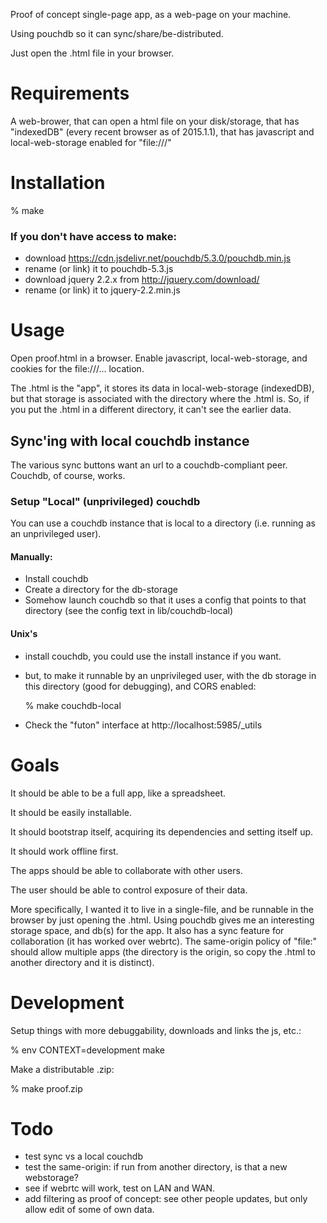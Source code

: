 Proof of concept single-page app, as a web-page on your machine.

Using pouchdb so it can sync/share/be-distributed.

Just open the .html file in your browser.

# Requirements

A web-brower,
that can open a html file on your disk/storage,
that has "indexedDB" (every recent browser as of 2015.1.1),
that has javascript and local-web-storage enabled for "file:///"

# Installation

% make

### If you don't have access to make:

* download https://cdn.jsdelivr.net/pouchdb/5.3.0/pouchdb.min.js
* rename (or link) it to pouchdb-5.3.js
* download jquery 2.2.x from http://jquery.com/download/
* rename (or link) it to jquery-2.2.min.js

# Usage

Open proof.html in a browser. Enable javascript, local-web-storage, and cookies for the file:///... location.

The .html is the "app",
it stores its data in local-web-storage (indexedDB),
but that storage is associated with the directory where the .html is.
So, if you put the .html in a different directory, it can't see the earlier data.

## Sync'ing with local couchdb instance

The various sync buttons want an url to a couchdb-compliant peer. Couchdb, of course, works. 

### Setup "Local" (unprivileged) couchdb 

You can use a couchdb instance that is local to a directory (i.e. running as an unprivileged user).

#### Manually:

* Install couchdb
* Create a directory for the db-storage
* Somehow launch couchdb so that it uses a config that points to that directory (see the config text in lib/couchdb-local)

#### Unix's

* install couchdb, you could use the install instance if you want.
* but, to make it runnable by an unprivileged user, with the db storage in this directory (good for debugging), and CORS enabled:

    % make couchdb-local

* Check the "futon" interface at http://localhost:5985/_utils

# Goals

It should be able to be a full app, like a spreadsheet.

It should be easily installable.

It should bootstrap itself, acquiring its dependencies and setting itself up.

It should work offline first.

The apps should be able to collaborate with other users.

The user should be able to control exposure of their data.

More specifically, I wanted it to live in a single-file, and be runnable in the browser by just opening the .html. Using pouchdb gives me an interesting storage space, and db(s) for the app. It also has a sync feature for collaboration (it has worked over webrtc). The same-origin policy of "file:" should allow multiple apps (the directory is the origin, so copy the .html to another directory and it is distinct).


# Development

Setup things with more debuggability, downloads and links the js, etc.:

% env CONTEXT=development make

Make a distributable .zip:

% make proof.zip

# Todo

* test sync vs a local couchdb
* test the same-origin: if run from another directory, is that a new webstorage?
* see if webrtc will work, test on LAN and WAN.
* add filtering as proof of concept: see other people updates, but only allow edit of some of own data.

